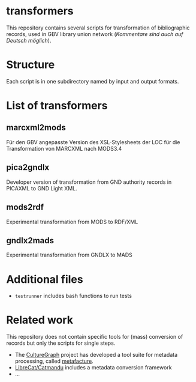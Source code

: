 # transformers

This repository contains several scripts for transformation of bibliographic
records, used in GBV library union network (*Kommentare sind auch auf Deutsch
möglich*).

# Structure

Each script is in one subdirectory named by input and output formats.

# List of transformers

## marcxml2mods

Für den GBV angepasste Version des XSL-Stylesheets der LOC für die
Transformation von MARCXML nach MODS3.4

## pica2gndlx

Developer version of transformation from GND authority records in PICAXML to
GND Light XML.

## mods2rdf

Experimental transformation from MODS to RDF/XML

## gndlx2mads

Experimental transformation from GNDLX to MADS

# Additional files

* `testrunner` includes bash functions to run tests

# Related work

This repository does not contain specific tools for (mass) conversion of records
but only the scripts for single steps.

* The [CultureGraph](http://www.culturegraph.org/) project has developed a tool
  suite for metadata processing, called [metafacture](https://github.com/culturegraph/metafacture-core/wiki).
* [LibreCat/Catmandu](http://www.librecat.org/) includes a metadata conversion
  framework
* ...

